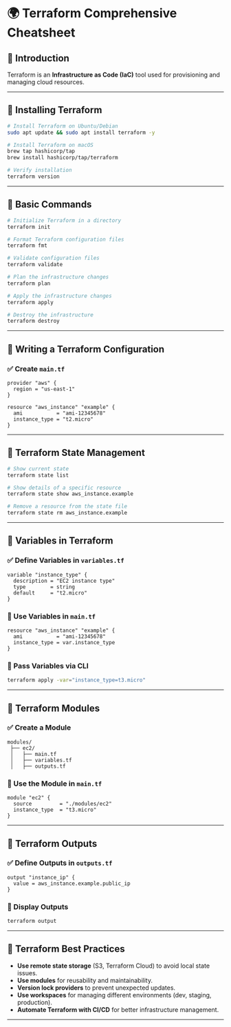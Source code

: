 # 🌍 Terraform Comprehensive Cheatsheet

## 🔹 Introduction
Terraform is an **Infrastructure as Code (IaC)** tool used for provisioning and managing cloud resources.

---

## 🔹 Installing Terraform
```sh
# Install Terraform on Ubuntu/Debian
sudo apt update && sudo apt install terraform -y

# Install Terraform on macOS
brew tap hashicorp/tap
brew install hashicorp/tap/terraform

# Verify installation
terraform version
```

---

## 🔹 Basic Commands
```sh
# Initialize Terraform in a directory
terraform init

# Format Terraform configuration files
terraform fmt

# Validate configuration files
terraform validate

# Plan the infrastructure changes
terraform plan

# Apply the infrastructure changes
terraform apply

# Destroy the infrastructure
terraform destroy
```

---

## 🔹 Writing a Terraform Configuration
### ✅ Create `main.tf`
```hcl
provider "aws" {
  region = "us-east-1"
}

resource "aws_instance" "example" {
  ami           = "ami-12345678"
  instance_type = "t2.micro"
}
```

---

## 🔹 Terraform State Management
```sh
# Show current state
terraform state list

# Show details of a specific resource
terraform state show aws_instance.example

# Remove a resource from the state file
terraform state rm aws_instance.example
```

---

## 🔹 Variables in Terraform
### ✅ Define Variables in `variables.tf`
```hcl
variable "instance_type" {
  description = "EC2 instance type"
  type        = string
  default     = "t2.micro"
}
```

### 📌 Use Variables in `main.tf`
```hcl
resource "aws_instance" "example" {
  ami           = "ami-12345678"
  instance_type = var.instance_type
}
```

### 📌 Pass Variables via CLI
```sh
terraform apply -var="instance_type=t3.micro"
```

---

## 🔹 Terraform Modules
### ✅ Create a Module
```plaintext
modules/
 ├── ec2/
 │   ├── main.tf
 │   ├── variables.tf
 │   ├── outputs.tf
```

### 📌 Use the Module in `main.tf`
```hcl
module "ec2" {
  source         = "./modules/ec2"
  instance_type  = "t3.micro"
}
```

---

## 🔹 Terraform Outputs
### ✅ Define Outputs in `outputs.tf`
```hcl
output "instance_ip" {
  value = aws_instance.example.public_ip
}
```

### 📌 Display Outputs
```sh
terraform output
```

---

## 🔹 Terraform Best Practices
- **Use remote state storage** (S3, Terraform Cloud) to avoid local state issues.
- **Use modules** for reusability and maintainability.
- **Version lock providers** to prevent unexpected updates.
- **Use workspaces** for managing different environments (dev, staging, production).
- **Automate Terraform with CI/CD** for better infrastructure management.

---